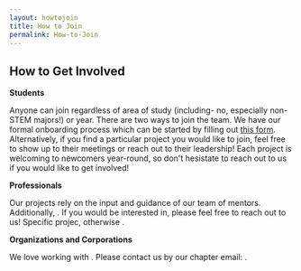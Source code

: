 ```yaml
---
layout: howtojoin
title: How to Join
permalink: How-to-Join
---
```

    
 
<div class="col-lg-12 text-center">
	<h2 class="section-heading text-uppercase">How to Get Involved</h2>
</div>


**Students**

Anyone can join regardless of area of study (including- no, especially non-STEM majors!) or year. There are two ways to join the team. We have our formal onboarding process which can be started by filling out <a href="https://forms.gle/hwkRL28avMtfdDkS6" style="underline"><u>this form</u></a>. Alternatively, if you find a particular project you would like to join, feel free to show up to their meetings or reach out to their leadership! Each project is welcoming to newcomers year-round, so don't hesistate to reach out to us if you would like to get involved!

**Professionals**

Our projects rely on the input and guidance of our team of mentors. Additionally, . If you would be interested in, please feel free to reach out to us! Specific projec, otherwise .

**Organizations and Corporations**

We love working with . Please contact us by our chapter email: .
